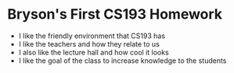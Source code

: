 

# Bryson's First CS193 Homework

- I like the friendly environment that CS193 has
- I like the teachers and how they relate to us
- I also like the lecture hall and how cool it looks
- I like the goal of the class to increase knowledge to the students
